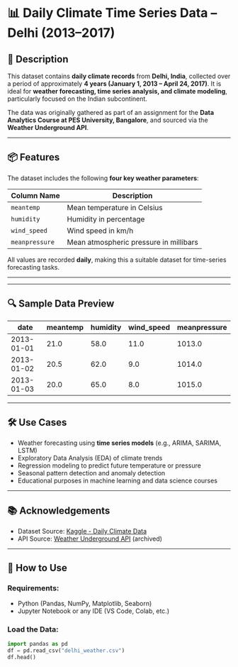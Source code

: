 # 📊 Daily Climate Time Series Data – Delhi (2013–2017)

## 📘 Description

This dataset contains **daily climate records** from **Delhi, India**, collected over a period of approximately **4 years (January 1, 2013 – April 24, 2017)**. It is ideal for **weather forecasting, time series analysis, and climate modeling**, particularly focused on the Indian subcontinent.

The data was originally gathered as part of an assignment for the **Data Analytics Course at PES University, Bangalore**, and sourced via the **Weather Underground API**.

---

## 📦 Features

The dataset includes the following **four key weather parameters**:

| Column Name     | Description                         |
|-----------------|-------------------------------------|
| `meantemp`      | Mean temperature in Celsius          |
| `humidity`      | Humidity in percentage               |
| `wind_speed`    | Wind speed in km/h                   |
| `meanpressure`  | Mean atmospheric pressure in millibars |

All values are recorded **daily**, making this a suitable dataset for time-series forecasting tasks.

---


---

## 🔍 Sample Data Preview

| date       | meantemp | humidity | wind_speed | meanpressure |
|------------|----------|----------|------------|--------------|
| 2013-01-01 | 21.0     | 58.0     | 11.0       | 1013.0       |
| 2013-01-02 | 20.5     | 62.0     | 9.0        | 1014.0       |
| 2013-01-03 | 20.0     | 65.0     | 8.0        | 1015.0       |

---

## 🛠️ Use Cases

- Weather forecasting using **time series models** (e.g., ARIMA, SARIMA, LSTM)
- Exploratory Data Analysis (EDA) of climate trends
- Regression modeling to predict future temperature or pressure
- Seasonal pattern detection and anomaly detection
- Educational purposes in machine learning and data science courses

---

## 📚 Acknowledgements

- Dataset Source: [Kaggle - Daily Climate Data](https://www.kaggle.com/datasets/sumanthvrao/daily-climate-time-series-data) 
- API Source: [Weather Underground API](https://www.wunderground.com/weather/api)  (archived)

---

## 🧪 How to Use

### Requirements:
- Python (Pandas, NumPy, Matplotlib, Seaborn)
- Jupyter Notebook or any IDE (VS Code, Colab, etc.)

### Load the Data:

```python
import pandas as pd
df = pd.read_csv("delhi_weather.csv")
df.head()
